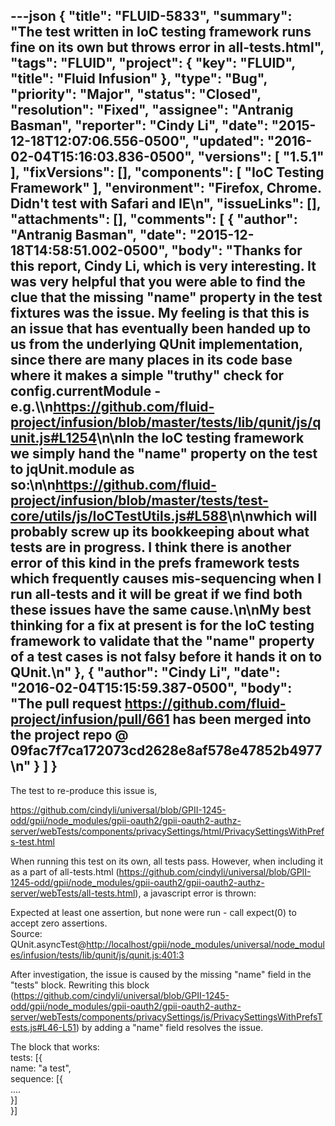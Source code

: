 ---json
{
  "title": "FLUID-5833",
  "summary": "The test written in IoC testing framework runs fine on its own but throws error in all-tests.html",
  "tags": "FLUID",
  "project": {
    "key": "FLUID",
    "title": "Fluid Infusion"
  },
  "type": "Bug",
  "priority": "Major",
  "status": "Closed",
  "resolution": "Fixed",
  "assignee": "Antranig Basman",
  "reporter": "Cindy Li",
  "date": "2015-12-18T12:07:06.556-0500",
  "updated": "2016-02-04T15:16:03.836-0500",
  "versions": [
    "1.5.1"
  ],
  "fixVersions": [],
  "components": [
    "IoC Testing Framework"
  ],
  "environment": "Firefox, Chrome. Didn't test with Safari and IE\n",
  "issueLinks": [],
  "attachments": [],
  "comments": [
    {
      "author": "Antranig Basman",
      "date": "2015-12-18T14:58:51.002-0500",
      "body": "Thanks for this report, Cindy Li, which is very interesting. It was very helpful that you were able to find the clue that the missing \"name\" property in the test fixtures was the issue. My feeling is that this is an issue that has eventually been handed up to us from the underlying QUnit implementation, since there are many places in its code base where it makes a simple \"truthy\" check for config.currentModule - e.g.\\\n<https://github.com/fluid-project/infusion/blob/master/tests/lib/qunit/js/qunit.js#L1254>\n\nIn the IoC testing framework we simply hand the \"name\" property on the test to jqUnit.module as so:\n\n<https://github.com/fluid-project/infusion/blob/master/tests/test-core/utils/js/IoCTestUtils.js#L588>\n\nwhich will probably screw up its bookkeeping about what tests are in progress. I think there is another error of this kind in the prefs framework tests which frequently causes mis-sequencing when I run all-tests and it will be great if we find both these issues have the same cause.\n\nMy best thinking for a fix at present is for the IoC testing framework to validate that the \"name\" property of a test cases is not falsy before it hands it on to QUnit.\n"
    },
    {
      "author": "Cindy Li",
      "date": "2016-02-04T15:15:59.387-0500",
      "body": "The pull request <https://github.com/fluid-project/infusion/pull/661> has been merged into the project repo @ 09fac7f7ca172073cd2628e8af578e47852b4977\n"
    }
  ]
}
---
The test to re-produce this issue is,

<https://github.com/cindyli/universal/blob/GPII-1245-odd/gpii/node_modules/gpii-oauth2/gpii-oauth2-authz-server/webTests/components/privacySettings/html/PrivacySettingsWithPrefs-test.html>

When running this test on its own, all tests pass. However, when including it as a part of all-tests.html (<https://github.com/cindyli/universal/blob/GPII-1245-odd/gpii/node_modules/gpii-oauth2/gpii-oauth2-authz-server/webTests/all-tests.html>), a javascript error is thrown:

Expected at least one assertion, but none were run - call expect(0) to accept zero assertions.\
Source: \
QUnit.asyncTest@<http://localhost/gpii/node_modules/universal/node_modules/infusion/tests/lib/qunit/js/qunit.js:401:3>

After investigation, the issue is caused by the missing "name" field in the "tests" block. Rewriting this block (<https://github.com/cindyli/universal/blob/GPII-1245-odd/gpii/node_modules/gpii-oauth2/gpii-oauth2-authz-server/webTests/components/privacySettings/js/PrivacySettingsWithPrefsTests.js#L46-L51>) by adding a "name" field resolves the issue.&#x20;

The block that works:\
tests: \[{\
name: "a test",\
sequence: \[{\
....\
}]\
}]

        